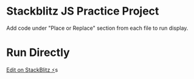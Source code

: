 # Stackblitz JS Practice Project

Add code under "Place or Replace" section from each file to run display.

# Run Directly

[Edit on StackBlitz ⚡️](https://stackblitz.com/edit/js-r8jgdv)s

